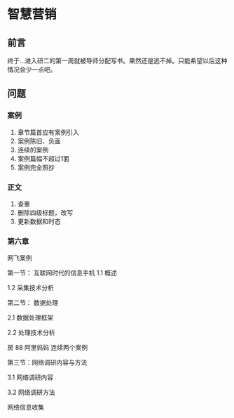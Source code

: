 # 智慧营销

## 前言

终于...进入研二的第一周就被导师分配写书。果然还是逃不掉。只能希望以后这种情况会少一点吧。

## 问题

### 案例

1. 章节篇首应有案例引入
2. 案例陈旧、负面
3. 连续的案例
4. 案例篇幅不超过1面
5. 案例完全照抄

### 正文

1. 查重
2. 删除四级标题，改写
3. 更新数据和时态

### 第六章

网飞案例

第一节： 互联网时代的信息手机
1.1 概述

1.2 采集技术分析  

第二节： 数据处理

2.1 数据处理框架

2.2 处理技术分析

房 88
阿里妈妈  连续两个案例

第三节：网络调研内容与方法

3.1 网络调研内容

3.2 网络调研方法

网络信息收集
